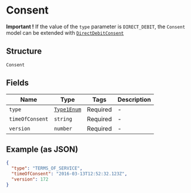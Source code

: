 
# Consent

**Important !** If the value of the `type` parameter is `DIRECT_DEBIT`, the `Consent` model can be extended with [`DirectDebitConsent`](../../doc/models/direct-debit-consent.md)

## Structure

`Consent`

## Fields

| Name | Type | Tags | Description |
|  --- | --- | --- | --- |
| `type` | [`Type1Enum`](../../doc/models/type-1-enum.md) | Required | - |
| `timeOfConsent` | `string` | Required | - |
| `version` | `number` | Required | - |

## Example (as JSON)

```json
{
  "type": "TERMS_OF_SERVICE",
  "timeOfConsent": "2016-03-13T12:52:32.123Z",
  "version": 172
}
```

